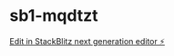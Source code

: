 # sb1-mqdtzt

[Edit in StackBlitz next generation editor ⚡️](https://stackblitz.com/~/github.com/sarathkumar2907/sb1-mqdtzt)